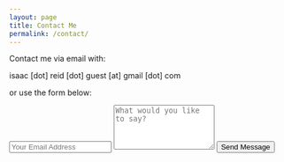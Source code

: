 ```yaml
---
layout: page
title: Contact Me
permalink: /contact/
---
```


Contact me via email with:

   isaac [dot] reid [dot] guest [at] gmail [dot] com
   
or use the form below:

<div class="py2">
  <form action="https://formspree/{{ site.email }}" method="POST" class="form-stacked form-light">
    <input type="hidden" name="_next" value="//isaacrg.github.io/m/email-thanks/" />
    <input type="text" name="email" class="input mobile-block" placeholder="Your Email Address">
    <textarea type="text" name="content" class="input mobile-block" rows="5" placeholder="What would you like to say?"></textarea>
    <input type="submit" class="button button-blue button-big mobile-block" value="Send Message">
  </form>
</div>
